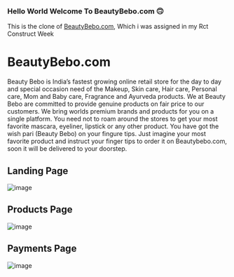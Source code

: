 ### Hello World Welcome To BeautyBebo.com 🙃

This is the clone of [BeautyBebo.com](https://www.beautybebo.com/), Which i was assigned in my Rct Construct Week

# BeautyBebo.com
Beauty Bebo is India’s fastest growing online retail store for the day to day and special occasion need of the Makeup, Skin care, Hair care, Personal care, Mom and Baby care, Fragrance and Ayurveda products. We at Beauty Bebo are committed to provide genuine products on fair price to our customers. We bring worlds premium brands and products for you on a single platform. You need not to roam around the stores to get your most favorite mascara, eyeliner, lipstick or any other product. You have got the wish pari (Beauty Bebo) on your fingure tips. Just imagine your most favorite product and instruct your finger tips to order it on Beautybebo.com, soon it will be delivered to your doorstep.

## Landing Page

![image](https://user-images.githubusercontent.com/103938174/193416457-fb00e35e-9fee-4e6e-95c3-895ab2290f04.png)


## Products Page 
![image](https://user-images.githubusercontent.com/103938174/193416543-a2f189f0-05d8-4c3e-95d4-96181acda2e1.png)


## Payments Page 
![image](https://user-images.githubusercontent.com/103938174/193416627-3992cdd2-63b5-4023-a8a5-6a4bfca6b151.png)



